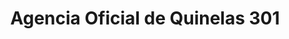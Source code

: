 ---
title: "Agencia Oficial de Quinelas 301"
url: /san-ignacio/agencia-oficial-de-quinelas-301/
shop: lotería
---